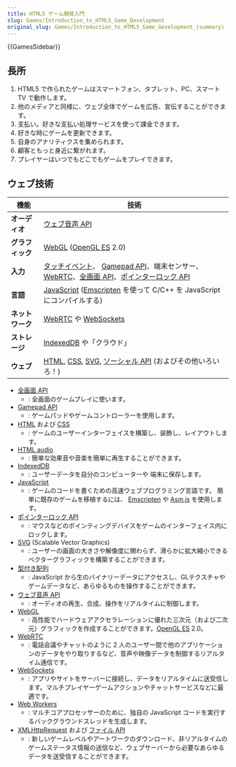 ```yaml
---
title: HTML5 ゲーム開発入門
slug: Games/Introduction_to_HTML5_Game_Development
original_slug: Games/Introduction_to_HTML5_Game_Gevelopment_(summary)
---
```


{{GamesSidebar}}

## 長所

1. HTML5 で作られたゲームはスマートフォン、タブレット、PC、スマート TV で動作します。
2. 他のメディアと同様に、ウェブ全体でゲームを広告、宣伝することができます。
3. 支払い。好きな支払い処理サービスを使って課金できます。
4. 好きな時にゲームを更新できます。
5. 自身のアナリティクスを集められます。
6. 顧客ともっと身近に繋がれます。
7. プレイヤーはいつでもどこでもゲームをプレイできます。

## ウェブ技術

<table class="no-markdown standard-table">
  <thead>
    <tr>
      <th scope="col"><strong>機能</strong></th>
      <th scope="col"><strong>技術</strong></th>
    </tr>
  </thead>
  <tbody>
    <tr>
      <td><strong>オーディオ</strong></td>
      <td><a href="/ja/docs/Web/API/Web_Audio_API">ウェブ音声 API</a></td>
    </tr>
    <tr>
   <td><strong>グラフィック</strong></td>
      <td>
        <a href="/ja/docs/Web/API/WebGL_API">WebGL</a> (<a
          href="https://www.khronos.org/opengles/"
          >OpenGL ES</a
        >
        2.0)
      </td>
    </tr>
    <tr>
      <td><strong>入力</strong></td>
      <td>
        <a href="/ja/docs/Web/API/Touch_events">タッチイベント</a>、
        <a href="/ja/docs/Web/API/Gamepad_API/Using_the_Gamepad_API">Gamepad API</a>、端末センサー、<a href="/ja/docs/Web/API/WebRTC_API">WebRTC</a>、<a href="/ja/docs/Web/API/Fullscreen_API">全画面 API</a>、<a href="/ja/docs/Web/API/Pointer_Lock_API">ポインターロック API</a>
      </td>
    </tr>
    <tr>
      <td><strong>言語</strong></td>
      <td>
        <a href="/ja/docs/Web/JavaScript">JavaScript</a> (<a href="https://github.com/emscripten-core/emscripten/wiki">Emscripten</a> を使って C/C++ を JavaScript にコンパイルする)
      </td>
    </tr>
    <tr>
      <td><strong>ネットワーク</strong></td>
      <td><a href="/ja/docs/Web/API/WebRTC_API">WebRTC</a> や <a href="/ja/docs/Web/API/WebSockets_API">WebSockets</a></td>
    </tr>
    <tr>
      <td><strong>ストレージ</strong></td>
      <td><a href="/ja/docs/Web/API/IndexedDB_API">IndexedDB</a> や「クラウド」</td>
    </tr>
    <tr>
      <td><strong>ウェブ</strong></td>
      <td>
        <a href="/ja/docs/Web/HTML">HTML</a>,
        <a href="/ja/docs/Web/CSS">CSS</a>,
        <a href="/ja/docs/Web/SVG">SVG</a>,
        <a href="/ja/docs/Social_API">ソーシャル API</a> (およびその他いろいろ！)
      </td>
    </tr>
  </tbody>
</table>

- [全画面 API](/ja/docs/Web/API/Fullscreen_API)
  - : 全画面のゲームプレイに使います。
- [Gamepad API](/ja/docs/Web/API/Gamepad_API/Using_the_Gamepad_API)
  - : ゲームパッドやゲームコントローラーを使用します。
- [HTML](/ja/docs/Web/HTML) および [CSS](/ja/docs/Web/CSS)
  - : ゲームのユーザーインターフェイスを構築し、装飾し、レイアウトします。
- [HTML audio](/ja/docs/Web/HTML/Element/audio)
  - : 簡単な効果音や音楽を簡単に再生することができます。
- [IndexedDB](/ja/docs/Web/API/IndexedDB_API)
  - : ユーザーデータを自分のコンピューターや 端末に保存します。
- [JavaScript](/ja/docs/Web/JavaScript)
  - : ゲームのコードを書くための高速ウェブプログラミング言語です。
    簡単に既存のゲームを移植するには、 [Emscripten](https://github.com/emscripten-core/emscripten/wiki) や [Asm.js](http://asmjs.org/spec/latest/) を使用します。
- [ポインターロック API](/ja/docs/Web/API/Pointer_Lock_API)
  - : マウスなどのポインティングデバイスをゲームのインターフェイス内にロックします。
- [SVG](/ja/docs/Web/SVG) (Scalable Vector Graphics)
  - : ユーザーの画面の大きさや解像度に関わらず、滑らかに拡大縮小できるベクターグラフィックを構築することができます。
- [型付き配列](/ja/docs/Web/JavaScript/Typed_arrays)
  - : JavaScript から生のバイナリーデータにアクセスし、GLテクスチャやゲームデータなど、あらゆるものを操作することができます。
- [ウェブ音声 API](/ja/docs/Web/API/Web_Audio_API)
  - : オーディオの再生、合成、操作をリアルタイムに制御します。
- [WebGL](/ja/docs/Web/API/WebGL_API)
  - : 高性能でハードウェアアクセラレーションに優れた三次元（および二次元）グラフィックを作成することができます。[OpenGL ES](https://www.khronos.org/opengles/) 2.0。
- [WebRTC](/ja/docs/Web/API/WebRTC_API)
  - : 電話会議やチャットのように 2 人のユーザー間で他のアプリケーションのデータをやり取りするなど、音声や映像データを制御するリアルタイム通信です。
- [WebSockets](/ja/docs/Web/API/WebSockets_API)
  - : アプリやサイトをサーバーに接続し、データをリアルタイムに送受信します。マルチプレイヤーゲームアクションやチャットサービスなどに最適です。
- [Web Workers](/ja/docs/Web/API/Web_Workers_API/Using_web_workers)
  - : マルチコアプロセッサーのために、独自の JavaScript コードを実行するバックグラウンドスレッドを生成します。
- [XMLHttpRequest](/ja/docs/Web/API/XMLHttpRequest) および [ファイル API](/ja/docs/DOM/File_API)
  - : 新しいゲームレベルやアートワークのダウンロード、非リアルタイムのゲームステータス情報の送信など、ウェブサーバーから必要なあらゆるデータを送受信することができます。
